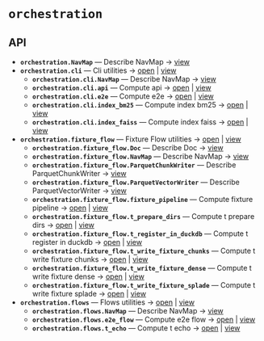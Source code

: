 # `orchestration`

<!-- START doctoc generated TOC please keep comment here to allow auto update -->
<!-- END doctoc generated TOC please keep comment here to allow auto update -->

## API
- **`orchestration.NavMap`** — Describe NavMap → [view](https://github.com/paul-heyse/kgfoundry/blob/326cba7089fce0d0bc5d078ad95af075ddc7117d/src/kgfoundry_common/navmap_types.py#L32-L45)
- **`orchestration.cli`** — Cli utilities → [open](./cli.py:1:1) | [view](https://github.com/paul-heyse/kgfoundry/blob/326cba7089fce0d0bc5d078ad95af075ddc7117d/src/orchestration/cli.py#L1)
  - **`orchestration.cli.NavMap`** — Describe NavMap → [view](https://github.com/paul-heyse/kgfoundry/blob/326cba7089fce0d0bc5d078ad95af075ddc7117d/src/kgfoundry_common/navmap_types.py#L32-L45)
  - **`orchestration.cli.api`** — Compute api → [open](./cli.py:156:1) | [view](https://github.com/paul-heyse/kgfoundry/blob/326cba7089fce0d0bc5d078ad95af075ddc7117d/src/orchestration/cli.py#L156-L182)
  - **`orchestration.cli.e2e`** — Compute e2e → [open](./cli.py:186:1) | [view](https://github.com/paul-heyse/kgfoundry/blob/326cba7089fce0d0bc5d078ad95af075ddc7117d/src/orchestration/cli.py#L186-L222)
  - **`orchestration.cli.index_bm25`** — Compute index bm25 → [open](./cli.py:35:1) | [view](https://github.com/paul-heyse/kgfoundry/blob/326cba7089fce0d0bc5d078ad95af075ddc7117d/src/orchestration/cli.py#L35-L102)
  - **`orchestration.cli.index_faiss`** — Compute index faiss → [open](./cli.py:106:1) | [view](https://github.com/paul-heyse/kgfoundry/blob/326cba7089fce0d0bc5d078ad95af075ddc7117d/src/orchestration/cli.py#L106-L152)
- **`orchestration.fixture_flow`** — Fixture Flow utilities → [open](./fixture_flow.py:1:1) | [view](https://github.com/paul-heyse/kgfoundry/blob/326cba7089fce0d0bc5d078ad95af075ddc7117d/src/orchestration/fixture_flow.py#L1)
  - **`orchestration.fixture_flow.Doc`** — Describe Doc → [view](https://github.com/paul-heyse/kgfoundry/blob/326cba7089fce0d0bc5d078ad95af075ddc7117d/src/kgfoundry_common/models.py#L30-L45)
  - **`orchestration.fixture_flow.NavMap`** — Describe NavMap → [view](https://github.com/paul-heyse/kgfoundry/blob/326cba7089fce0d0bc5d078ad95af075ddc7117d/src/kgfoundry_common/navmap_types.py#L32-L45)
  - **`orchestration.fixture_flow.ParquetChunkWriter`** — Describe ParquetChunkWriter → [view](https://github.com/paul-heyse/kgfoundry/blob/326cba7089fce0d0bc5d078ad95af075ddc7117d/src/kgfoundry_common/parquet_io.py#L275-L391)
  - **`orchestration.fixture_flow.ParquetVectorWriter`** — Describe ParquetVectorWriter → [view](https://github.com/paul-heyse/kgfoundry/blob/326cba7089fce0d0bc5d078ad95af075ddc7117d/src/kgfoundry_common/parquet_io.py#L35-L271)
  - **`orchestration.fixture_flow.fixture_pipeline`** — Compute fixture pipeline → [open](./fixture_flow.py:268:1) | [view](https://github.com/paul-heyse/kgfoundry/blob/326cba7089fce0d0bc5d078ad95af075ddc7117d/src/orchestration/fixture_flow.py#L268-L301)
  - **`orchestration.fixture_flow.t_prepare_dirs`** — Compute t prepare dirs → [open](./fixture_flow.py:46:1) | [view](https://github.com/paul-heyse/kgfoundry/blob/326cba7089fce0d0bc5d078ad95af075ddc7117d/src/orchestration/fixture_flow.py#L46-L76)
  - **`orchestration.fixture_flow.t_register_in_duckdb`** — Compute t register in duckdb → [open](./fixture_flow.py:194:1) | [view](https://github.com/paul-heyse/kgfoundry/blob/326cba7089fce0d0bc5d078ad95af075ddc7117d/src/orchestration/fixture_flow.py#L194-L264)
  - **`orchestration.fixture_flow.t_write_fixture_chunks`** — Compute t write fixture chunks → [open](./fixture_flow.py:80:1) | [view](https://github.com/paul-heyse/kgfoundry/blob/326cba7089fce0d0bc5d078ad95af075ddc7117d/src/orchestration/fixture_flow.py#L80-L120)
  - **`orchestration.fixture_flow.t_write_fixture_dense`** — Compute t write fixture dense → [open](./fixture_flow.py:124:1) | [view](https://github.com/paul-heyse/kgfoundry/blob/326cba7089fce0d0bc5d078ad95af075ddc7117d/src/orchestration/fixture_flow.py#L124-L154)
  - **`orchestration.fixture_flow.t_write_fixture_splade`** — Compute t write fixture splade → [open](./fixture_flow.py:158:1) | [view](https://github.com/paul-heyse/kgfoundry/blob/326cba7089fce0d0bc5d078ad95af075ddc7117d/src/orchestration/fixture_flow.py#L158-L190)
- **`orchestration.flows`** — Flows utilities → [open](./flows.py:1:1) | [view](https://github.com/paul-heyse/kgfoundry/blob/326cba7089fce0d0bc5d078ad95af075ddc7117d/src/orchestration/flows.py#L1)
  - **`orchestration.flows.NavMap`** — Describe NavMap → [view](https://github.com/paul-heyse/kgfoundry/blob/326cba7089fce0d0bc5d078ad95af075ddc7117d/src/kgfoundry_common/navmap_types.py#L32-L45)
  - **`orchestration.flows.e2e_flow`** — Compute e2e flow → [open](./flows.py:61:1) | [view](https://github.com/paul-heyse/kgfoundry/blob/326cba7089fce0d0bc5d078ad95af075ddc7117d/src/orchestration/flows.py#L61-L100)
  - **`orchestration.flows.t_echo`** — Compute t echo → [open](./flows.py:28:1) | [view](https://github.com/paul-heyse/kgfoundry/blob/326cba7089fce0d0bc5d078ad95af075ddc7117d/src/orchestration/flows.py#L28-L57)
